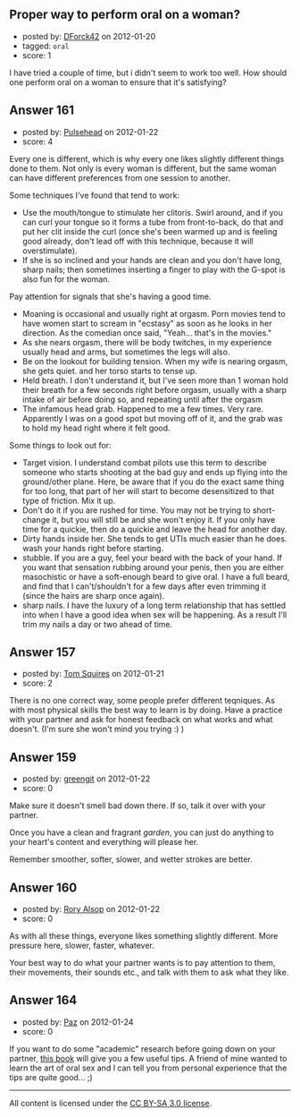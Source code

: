 ## Proper way to perform oral on a woman?

- posted by: [DForck42](https://stackexchange.com/users/-1/118-dforck42) on 2012-01-20
- tagged: `oral`
- score: 1

I have tried a couple of time, but i didn't seem to work too well.  How should one perform oral on a woman to ensure that it's satisfying?


## Answer 161

- posted by: [Pulsehead](https://stackexchange.com/users/-1/83-pulsehead) on 2012-01-22
- score: 4

Every one is different, which is why every one likes slightly different things done to them.  Not only is every woman is different, but the same woman can have different preferences from one session to another.

Some techniques I've found that tend to work:

 - Use the mouth/tongue to stimulate her clitoris.  Swirl around, and if you can curl your tongue so it forms a tube from front-to-back, do that and put her clit inside the curl (once she's been warmed up and is feeling good already, don't lead off with this technique, because it will overstimulate).
 - If she is so inclined and your hands are clean and you don't have long, sharp nails; then sometimes inserting a finger to play with the G-spot is also fun for the woman.

Pay attention for signals that she's having a good time.  

 - Moaning is occasional and usually right at orgasm.  Porn movies tend to have women start to scream in "ecstasy" as soon as he looks in her direction.  As the comedian once said, "Yeah... that's in the movies." 
 - As she nears orgasm, there will be body twitches, in my experience usually head and arms, but sometimes the legs will also. 
 - Be on the lookout for building tension.  When my wife is nearing orgasm, she gets quiet.  and her torso starts to tense up.
 - Held breath.  I don't understand it, but I've seen more than 1 woman hold their breath for a few seconds right before orgasm, usually with a sharp intake of air before doing so, and repeating until after the orgasm
 - The infamous head grab.  Happened to me a few times.  Very rare.  Apparently I was on a good spot but moving off of it, and the grab was to hold my head right where it felt good.

Some things to look out for:

 - Target vision.  I understand combat pilots use this term to describe someone who starts shooting at the bad guy and ends up flying into the ground/other plane.  Here, be aware that if you do the exact same thing for too long, that part of her will start to become desensitized to that type of friction.  Mix it up.
 - Don't do it if you are rushed for time.  You may not be trying to short-change it, but you will still be and she won't enjoy it.  If you only have time for a quickie, then do a quickie and leave the head for another day.
 - Dirty hands inside her.  She tends to get UTIs much easier than he does.  wash your hands right before starting.
 - stubble.  If you are a guy, feel your beard with the back of your hand.  If you want that sensation rubbing around your penis, then you are either masochistic or have a soft-enough beard to give oral.  I have a full beard, and find that I can't/shouldn't for a few days after even trimming it (since the hairs are sharp once again).
 - sharp nails.  I have the luxury of a long term relationship that has settled into when I have a good idea when sex will be happening.  As a result I'll trim my nails a day or two ahead of time. 



## Answer 157

- posted by: [Tom Squires](https://stackexchange.com/users/-1/48-tom-squires) on 2012-01-21
- score: 2

There is no one correct way, some people prefer different teqniques. As with most physical skills the best way to learn is by doing. Have a practice with your partner and ask for honest feedback on what works and what doesn't. (I'm sure she won't mind you trying :) )


## Answer 159

- posted by: [greengit](https://stackexchange.com/users/-1/154-greengit) on 2012-01-22
- score: 0

Make sure it doesn't smell bad down there. If so, talk it over with your partner.

Once you have a clean and fragrant *garden*, you can just do anything to your heart's content and everything will please her.

Remember smoother, softer, slower, and wetter strokes are better.


## Answer 160

- posted by: [Rory Alsop](https://stackexchange.com/users/-1/79-rory-alsop) on 2012-01-22
- score: 0

As with all these things, everyone likes something slightly different. More pressure here, slower, faster, whatever.

Your best way to do what your partner wants is to pay attention to them, their movements, their sounds etc., and talk with them to ask what they like.


## Answer 164

- posted by: [Paz](https://stackexchange.com/users/-1/184-paz) on 2012-01-24
- score: 0

<p>If you want to do some "academic" research before going down on your partner, <a href="http://rads.stackoverflow.com/amzn/click/0446690902" rel="nofollow">this book</a> will give you a few useful tips. A friend of mine wanted to learn the art of oral sex and I can tell you from personal experience that the tips are quite good... ;)</p>




---

All content is licensed under the [CC BY-SA 3.0 license](https://creativecommons.org/licenses/by-sa/3.0/).

